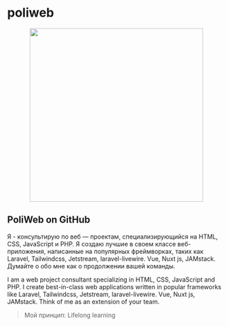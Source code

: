 # poliweb

<p align="center"><img src="https://poliweb.github.io/images/WebDevloper2.svg" width="400"></p>

## PoliWeb on GitHub

Я - консультирую по веб — проектам, специализирующийся на HTML, CSS, JavaScript и PHP. Я создаю лучшие в своем классе веб-приложения, написанные на популярных фреймворках, таких как Laravel, Tailwindcss, Jetstream, laravel-livewire.
Vue, Nuxt js, JAMstack.
Думайте о обо мне как о продолжении вашей команды.

I am a web project consultant specializing in HTML, CSS, JavaScript and PHP. I create best-in-class web applications written in popular frameworks like Laravel, Tailwindcss, Jetstream, laravel-livewire. Vue, Nuxt js, JAMstack.
Think of me as an extension of your team.

> Мой принцип: Lifelong learning
